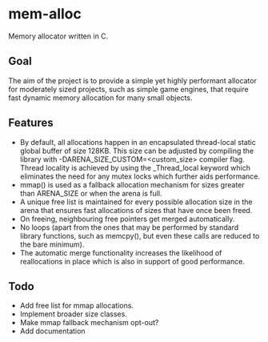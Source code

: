 # mem-alloc
Memory allocator written in C.

## Goal
The aim of the project is to provide a simple yet highly performant allocator for moderately sized projects, such as simple game engines, that require fast dynamic memory allocation for many small objects.

## Features
- By default, all allocations happen in an encapsulated thread-local static global buffer of size 128KB. This size can be adjusted by compiling the library with -DARENA_SIZE_CUSTOM=<custom_size> compiler flag. Thread locality is achieved by using the _Thread_local keyword which eliminates the need for any mutex locks which further aids performance.
- mmap() is used as a fallback allocation mechanism for sizes greater than ARENA_SIZE or when the arena is full.
- A unique free list is maintained for every possible allocation size in the arena that ensures fast allocations of sizes that have once been freed. 
- On freeing, neighbouring free pointers get merged automatically.
- No loops (apart from the ones that may be performed by standard library functions, such as memcpy(), but even these calls are reduced to the bare minimum).
- The automatic merge functionality increases the likelihood of reallocations in place which is also in support of good performance.

## Todo
- Add free list for mmap allocations.
- Implement broader size classes.
- Make mmap fallback mechanism opt-out?
- Add documentation
